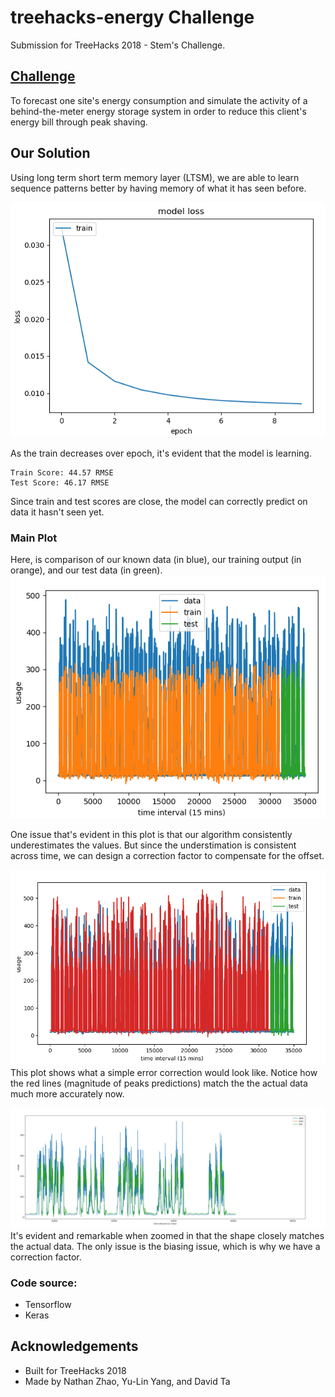 # treehacks-energy Challenge
Submission for TreeHacks 2018 - Stem's Challenge.

## [Challenge](https://github.com/stemtreehacks/stem_treehacks_2018)
To forecast one site's energy consumption and simulate the activity of a behind-the-meter energy storage system in order to reduce this client's energy bill through peak shaving.


## Our Solution
Using long term short term memory layer (LTSM),  we are able to learn sequence patterns better by having memory of what it has seen before.

![Learning](https://github.com/yyang0087/treehacks-energy/blob/master/1.png)

As the train decreases over epoch, it's evident that the model is learning.
```
Train Score: 44.57 RMSE
Test Score: 46.17 RMSE
```
Since train and test scores are close, the model can correctly predict on data it hasn't seen yet.

### Main Plot
Here, is comparison of our known data (in blue), our training output (in orange), and our test data (in green).
![Main Plot](https://github.com/yyang0087/treehacks-energy/blob/master/3.png)

One issue that's evident in this plot is that our algorithm consistently underestimates the values. But since the understimation is consistent across time, we can design a correction factor to compensate for the offset.

![Correction Factor](https://github.com/yyang0087/treehacks-energy/blob/master/2.png)
This plot shows what a simple error correction would look like. Notice how the red lines (magnitude of peaks predictions) match the the actual data much more accurately now.

![Zoomed Prediction](https://github.com/yyang0087/treehacks-energy/blob/master/4.png)
It's evident and remarkable when zoomed in that the shape closely matches the actual data. The only issue is the biasing issue, which is why we have a correction factor.

### Code source:
- Tensorflow
- Keras

## Acknowledgements
- Built for TreeHacks 2018
- Made by Nathan Zhao, Yu-Lin Yang, and David Ta
